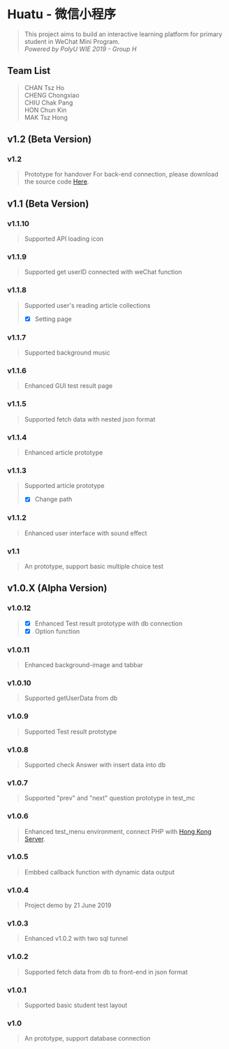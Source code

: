 # Huatu - 微信小程序 
> This project aims to build an interactive learning platform for primary student in WeChat Mini Program. <br/>
*Powered by PolyU WIE 2019 - Group H*

## Team List
> CHAN Tsz Ho <br/>
> CHENG Chongxiao <br/>
> CHIU Chak Pang <br/>
> HON Chun Kin <br/>
> MAK Tsz Hong <br/>

## v1.2 (Beta Version)
### v1.2
> Prototype for handover
> For back-end connection, please download the source code [Here](https://comppolyueduhk-my.sharepoint.com/:f:/g/personal/18001064d_comp_polyu_edu_hk/Eq-Sla5A9ZFJqQ3YLsqok14BOVz_MY__It-xELCJhsxWYw?e=coFx6V).

## v1.1 (Beta Version)
### v1.1.10
> Supported API loading icon 
### v1.1.9
> Supported get userID connected with weChat function
### v1.1.8
> Supported user's reading article collections
> - [x] Setting page
### v1.1.7
> Supported background music
### v1.1.6
> Enhanced GUI test result page 
### v1.1.5
> Supported fetch data with nested json format
### v1.1.4
> Enhanced article prototype 
### v1.1.3
> Supported article prototype <br/>
> - [x] Change path
### v1.1.2
> Enhanced user interface with sound effect
### v1.1
> An prototype, support basic multiple choice test

## v1.0.X (Alpha Version)
### v1.0.12
> - [x] Enhanced Test result prototype with db connection <br/>
> - [x] Option function 
### v1.0.11
> Enhanced background-image and tabbar
### v1.0.10
> Supported getUserData from db
### v1.0.9
> Supported Test result prototype
### v1.0.8
> Supported check Answer with insert data into db 
### v1.0.7
> Supported "prev" and "next" question prototype in test_mc 
### v1.0.6
> Enhanced test_menu environment, connect PHP with [Hong Kong Server](https://huatu.project.tszho.me/api/).
### v1.0.5
> Embbed callback function with dynamic data output
### v1.0.4
> Project demo by 21 June 2019
### v1.0.3
> Enhanced v1.0.2 with two sql tunnel
### v1.0.2
> Supported fetch data from db to front-end in json format
### v1.0.1
> Supported basic student test layout
### v1.0 
> An prototype, support database connection